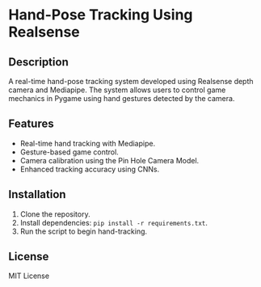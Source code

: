 # Hand-Pose Tracking Using Realsense

## Description
A real-time hand-pose tracking system developed using Realsense depth camera and Mediapipe. The system allows users to control game mechanics in Pygame using hand gestures detected by the camera.

## Features
- Real-time hand tracking with Mediapipe.
- Gesture-based game control.
- Camera calibration using the Pin Hole Camera Model.
- Enhanced tracking accuracy using CNNs.

## Installation
1. Clone the repository.
2. Install dependencies: `pip install -r requirements.txt`.
3. Run the script to begin hand-tracking.

## License
MIT License
